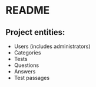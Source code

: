 # README

## Project entities:

- Users (includes administrators)
- Categories
- Tests
- Questions
- Answers
- Test passages
